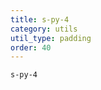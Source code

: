 ```yaml
---
title: s-py-4
category: utils
util_type: padding
order: 40
---
```

<div class="s-py-4">
  <code>s-py-4</code>
</div>